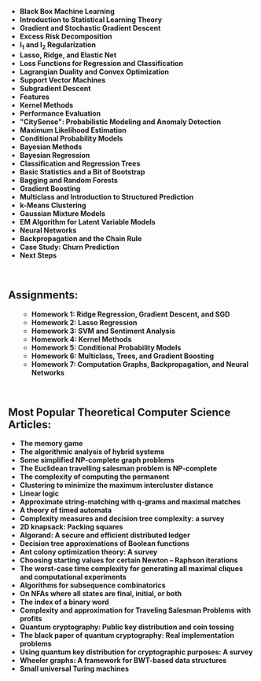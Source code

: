 <ul>
  
 <li><b><a target="_blank" href="https://github.com/manjunath5496/Machine-Learning-Lectures/blob/master/mly(1).pdf" style="text-decoration:none;">Black Box Machine Learning</a></b></li>
  
<li><b><a target="_blank" href="https://github.com/manjunath5496/Machine-Learning-Lectures/blob/master/mly(2).pdf" style="text-decoration:none;"> Introduction to Statistical Learning Theory</a></b></li>

<li><b><a target="_blank" href="https://github.com/manjunath5496/Machine-Learning-Lectures/blob/master/mly(3).pdf" style="text-decoration:none;">Gradient and Stochastic Gradient Descent</a></b></li>                         
  <li><b><a target="_blank" href="https://github.com/manjunath5496/Machine-Learning-Lectures/blob/master/mly(4).pdf" style="text-decoration:none;">Excess Risk Decomposition</a></b></li>
  
   <li><b><a target="_blank" href="https://github.com/manjunath5496/Machine-Learning-Lectures/blob/master/mly(5).pdf" style="text-decoration:none;">l<sub>1</sub> and l<sub>2</sub> Regularization</a></b></li>  
   
 <li><b><a target="_blank" href="https://github.com/manjunath5496/Machine-Learning-Lectures/blob/master/mly(6).pdf" style="text-decoration:none;">Lasso, Ridge, and Elastic Net</a></b></li>
  
<li><b><a target="_blank" href="https://github.com/manjunath5496/Machine-Learning-Lectures/blob/master/mly(7).pdf" style="text-decoration:none;"> Loss Functions for Regression and Classification</a></b></li>

 <li><b><a target="_blank" href="https://github.com/manjunath5496/Machine-Learning-Lectures/blob/master/mly(8).pdf" style="text-decoration:none;">Lagrangian Duality and Convex Optimization</a></b></li>
  
<li><b><a target="_blank" href="https://github.com/manjunath5496/Machine-Learning-Lectures/blob/master/mly(9).pdf" style="text-decoration:none;">Support Vector Machines </a></b></li>

<li><b><a target="_blank" href="https://github.com/manjunath5496/Machine-Learning-Lectures/blob/master/mly(10).pdf" style="text-decoration:none;">Subgradient Descent</a></b></li>                         
  <li><b><a target="_blank" href="https://github.com/manjunath5496/Machine-Learning-Lectures/blob/master/mly(11).pdf" style="text-decoration:none;">Features</a></b></li>
  
   <li><b><a target="_blank" href="https://github.com/manjunath5496/Machine-Learning-Lectures/blob/master/mly(12).pdf" style="text-decoration:none;">Kernel Methods</a></b></li>  
   

<li><b><a target="_blank" href="https://github.com/manjunath5496/Machine-Learning-Lectures/blob/master/mly(13).pdf" style="text-decoration:none;">Performance Evaluation</a></b></li>

<li><b><a target="_blank" href="https://github.com/manjunath5496/Machine-Learning-Lectures/blob/master/mly(14).pdf" style="text-decoration:none;">"CitySense": Probabilistic Modeling and Anomaly Detection</a></b></li>                         
  <li><b><a target="_blank" href="https://github.com/manjunath5496/Machine-Learning-Lectures/blob/master/mly(15).pdf" style="text-decoration:none;">Maximum Likelihood Estimation</a></b></li>
  
   <li><b><a target="_blank" href="https://github.com/manjunath5496/Machine-Learning-Lectures/blob/master/mly(16).pdf" style="text-decoration:none;">Conditional Probability Models</a></b></li>  
   
  <li><b><a target="_blank" href="https://github.com/manjunath5496/Machine-Learning-Lectures/blob/master/mly(17).pdf" style="text-decoration:none;">Bayesian Methods</a></b></li>
  
   <li><b><a target="_blank" href="https://github.com/manjunath5496/Machine-Learning-Lectures/blob/master/mly(18).pdf" style="text-decoration:none;">Bayesian Regression</a></b></li>  

<li><b><a target="_blank" href="https://github.com/manjunath5496/Machine-Learning-Lectures/blob/master/mly(19).pdf" style="text-decoration:none;">Classification and Regression Trees</a></b></li>

<li><b><a target="_blank" href="https://github.com/manjunath5496/Machine-Learning-Lectures/blob/master/mly(20).pdf" style="text-decoration:none;">Basic Statistics and a Bit of Bootstrap</a></b></li>                         
  <li><b><a target="_blank" href="https://github.com/manjunath5496/Machine-Learning-Lectures/blob/master/mly(21).pdf" style="text-decoration:none;">Bagging and Random Forests</a></b></li>
  
   <li><b><a target="_blank" href="https://github.com/manjunath5496/Machine-Learning-Lectures/blob/master/mly(22).pdf" style="text-decoration:none;">Gradient Boosting</a></b></li>  
   
  <li><b><a target="_blank" href="https://github.com/manjunath5496/Machine-Learning-Lectures/blob/master/mly(23).pdf" style="text-decoration:none;">Multiclass and Introduction to Structured Prediction</a></b></li>
  
   <li><b><a target="_blank" href="https://github.com/manjunath5496/Machine-Learning-Lectures/blob/master/mly(24).pdf" style="text-decoration:none;">k-Means Clustering</a></b></li>  

  <li><b><a target="_blank" href="https://github.com/manjunath5496/Machine-Learning-Lectures/blob/master/mly(25).pdf" style="text-decoration:none;">Gaussian Mixture Models</a></b></li>
  
   <li><b><a target="_blank" href="https://github.com/manjunath5496/Machine-Learning-Lectures/blob/master/mly(26).pdf" style="text-decoration:none;">EM Algorithm for Latent Variable Models</a></b></li>  
   
  <li><b><a target="_blank" href="https://github.com/manjunath5496/Machine-Learning-Lectures/blob/master/mly(27).pdf" style="text-decoration:none;">Neural Networks</a></b></li>
  
   <li><b><a target="_blank" href="https://github.com/manjunath5496/Machine-Learning-Lectures/blob/master/mly(28).pdf" style="text-decoration:none;">Backpropagation and the Chain Rule</a></b></li>  

  <li><b><a target="_blank" href="https://github.com/manjunath5496/Machine-Learning-Lectures/blob/master/mly(30).pdf" style="text-decoration:none;">Case Study: Churn Prediction</a></b></li>
  
   <li><b><a target="_blank" href="https://github.com/manjunath5496/Machine-Learning-Lectures/blob/master/mly(29).pdf" style="text-decoration:none;">Next Steps</a></b></li>




     
 </ul>

</br>

<h2> Assignments: </h2>

<ul>
<ul>
 <li><b><a target="_blank" href="https://github.com/manjunath5496/Machine-Learning-Lectures/blob/master/hw1.pdf" style="text-decoration:none;">Homework 1: Ridge Regression, Gradient Descent, and SGD</a></b></li>
  
<li><b><a target="_blank" href="https://github.com/manjunath5496/Machine-Learning-Lectures/blob/master/hw2.pdf" style="text-decoration:none;"> Homework 2: Lasso Regression</a></b></li>

<li><b><a target="_blank" href="https://github.com/manjunath5496/Machine-Learning-Lectures/blob/master/hw3.pdf" style="text-decoration:none;">Homework 3: SVM and Sentiment Analysis</a></b></li>                         
  <li><b><a target="_blank" href="https://github.com/manjunath5496/Machine-Learning-Lectures/blob/master/hw4.pdf" style="text-decoration:none;">Homework 4: Kernel Methods</a></b></li>
  
   <li><b><a target="_blank" href="https://github.com/manjunath5496/Machine-Learning-Lectures/blob/master/hw5.pdf" style="text-decoration:none;">Homework 5: Conditional Probability Models</a></b></li>  
   
 <li><b><a target="_blank" href="https://github.com/manjunath5496/Machine-Learning-Lectures/blob/master/hw6.pdf" style="text-decoration:none;">Homework 6: Multiclass, Trees, and Gradient Boosting</a></b></li>
  
<li><b><a target="_blank" href="https://github.com/manjunath5496/Machine-Learning-Lectures/blob/master/hw7.pdf" style="text-decoration:none;"> Homework 7: Computation Graphs, Backpropagation, and Neural Networks</a></b></li>
</ul>

</ul>

</br>

<h2> Most Popular Theoretical Computer Science Articles:</h2>




<ul>
  
 <li><b><a target="_blank" href="https://github.com/manjunath5496/Most-Popular-Theoretical-Computer-Science-Articles/blob/master/tcs(1).pdf" style="text-decoration:none;">The memory game</a></b></li>
  
<li><b><a target="_blank" href="https://github.com/manjunath5496/Most-Popular-Theoretical-Computer-Science-Articles/blob/master/tcs(2).pdf" style="text-decoration:none;">The algorithmic analysis of hybrid systems</a></b></li>

<li><b><a target="_blank" href="https://github.com/manjunath5496/Most-Popular-Theoretical-Computer-Science-Articles/blob/master/tcs(3).pdf" style="text-decoration:none;">Some simplified NP-complete graph problems </a></b></li>                         
  <li><b><a target="_blank" href="https://github.com/manjunath5496/Most-Popular-Theoretical-Computer-Science-Articles/blob/master/tcs(4).pdf" style="text-decoration:none;">The Euclidean travelling salesman problem is NP-complete</a></b></li>
  
 <li><b><a target="_blank" href="https://github.com/manjunath5496/Most-Popular-Theoretical-Computer-Science-Articles/blob/master/tcs(5).pdf" style="text-decoration:none;">The complexity of computing the permanent </a></b></li>  
 
   <li><b><a target="_blank" href="https://github.com/manjunath5496/Most-Popular-Theoretical-Computer-Science-Articles/blob/master/tcs(6).pdf" style="text-decoration:none;">Clustering to minimize the maximum intercluster distance </a></b></li>  
                                             

 <li><b><a target="_blank" href="https://github.com/manjunath5496/Most-Popular-Theoretical-Computer-Science-Articles/blob/master/tcs(7).pdf" style="text-decoration:none;">Linear logic </a></b></li>

  
<li><b><a target="_blank" href="https://github.com/manjunath5496/Most-Popular-Theoretical-Computer-Science-Articles/blob/master/tcs(8).pdf" style="text-decoration:none;">Approximate string-matching with q-grams and maximal matches</a></b></li>
<li><b><a target="_blank" href="https://github.com/manjunath5496/Most-Popular-Theoretical-Computer-Science-Articles/blob/master/tcs(9).pdf" style="text-decoration:none;">A theory of timed automata</a></b></li>

  <li><b><a target="_blank" href="https://github.com/manjunath5496/Most-Popular-Theoretical-Computer-Science-Articles/blob/master/tcs(10).pdf" style="text-decoration:none;">Complexity measures and decision tree complexity: a survey</a></b></li>  
                                             

 <li><b><a target="_blank" href="https://github.com/manjunath5496/Most-Popular-Theoretical-Computer-Science-Articles/blob/master/tcs(11).pdf" style="text-decoration:none;">2D knapsack: Packing squares</a></b></li>

  
<li><b><a target="_blank" href="https://github.com/manjunath5496/Most-Popular-Theoretical-Computer-Science-Articles/blob/master/tcs(12).pdf" style="text-decoration:none;">Algorand: A secure and efficient distributed ledger</a></b></li>
<li><b><a target="_blank" href="https://github.com/manjunath5496/Most-Popular-Theoretical-Computer-Science-Articles/blob/master/tcs(13).pdf" style="text-decoration:none;">Decision tree approximations of Boolean functions</a></b></li>


  
<li><b><a target="_blank" href="https://github.com/manjunath5496/Most-Popular-Theoretical-Computer-Science-Articles/blob/master/tcs(14).pdf" style="text-decoration:none;">Ant colony optimization theory: A survey</a></b></li>
<li><b><a target="_blank" href="https://github.com/manjunath5496/Most-Popular-Theoretical-Computer-Science-Articles/blob/master/tcs(15).pdf" style="text-decoration:none;">Choosing starting values for certain Newton – Raphson iterations</a></b></li>

<li><b><a target="_blank" href="https://github.com/manjunath5496/Most-Popular-Theoretical-Computer-Science-Articles/blob/master/tcs(16).pdf" style="text-decoration:none;">The worst-case time complexity for generating all maximal cliques
and computational experiments
  
  
  
<li><b><a target="_blank" href="https://github.com/manjunath5496/Most-Popular-Theoretical-Computer-Science-Articles/blob/master/tcs(17).pdf" style="text-decoration:none;">Algorithms for subsequence combinatorics</a></b></li>
<li><b><a target="_blank" href="https://github.com/manjunath5496/Most-Popular-Theoretical-Computer-Science-Articles/blob/master/tcs(18).pdf" style="text-decoration:none;">On NFAs where all states are final, initial, or both</a></b></li>

<li><b><a target="_blank" href="https://github.com/manjunath5496/Most-Popular-Theoretical-Computer-Science-Articles/blob/master/tcs(19).pdf" style="text-decoration:none;">The index of a binary word</a></b></li>

  
<li><b><a target="_blank" href="https://github.com/manjunath5496/Most-Popular-Theoretical-Computer-Science-Articles/blob/master/tcs(20).pdf" style="text-decoration:none;">Complexity and approximation for Traveling Salesman Problems with profits</a></b></li>
<li><b><a target="_blank" href="https://github.com/manjunath5496/Most-Popular-Theoretical-Computer-Science-Articles/blob/master/tcs(21).pdf" style="text-decoration:none;">Quantum cryptography: Public key distribution and coin tossing</a></b></li>

<li><b><a target="_blank" href="https://github.com/manjunath5496/Most-Popular-Theoretical-Computer-Science-Articles/blob/master/tcs(22).pdf" style="text-decoration:none;">The black paper of quantum cryptography: Real implementation problems</a></b></li>

<li><b><a target="_blank" href="https://github.com/manjunath5496/Most-Popular-Theoretical-Computer-Science-Articles/blob/master/tcs(23).pdf" style="text-decoration:none;">Using quantum key distribution for cryptographic purposes: A survey</a></b></li>
<li><b><a target="_blank" href="https://github.com/manjunath5496/Most-Popular-Theoretical-Computer-Science-Articles/blob/master/tcs(24).pdf" style="text-decoration:none;">Wheeler graphs: A framework for BWT-based data structures</a></b></li>

<li><b><a target="_blank" href="https://github.com/manjunath5496/Most-Popular-Theoretical-Computer-Science-Articles/blob/master/tcs(25).pdf" style="text-decoration:none;">Small universal Turing machines</a></b></li>








</ul>












